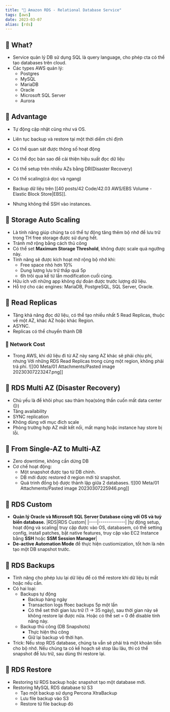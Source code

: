 ```yaml
---
title: "🌱 Amazon RDS - Relational Database Service"
tags: [aws]
date: 2023-03-07
alias: [rds]
---
```


## 🌿 What?
- Service quản lý DB sử dụng SQL là query language, cho phép cta có thể tạo databases trên cloud.
- Các types AWS quản lý:
	- Postgres
	- MySQL
	- MariaDB
	- Oracle
	- Microsoft SQL Server
	- Aurora

## 🌿 Advantage
- Tự động cập nhật cũng như vá OS.
- Liên tục backup và restore tại một thời diểm chỉ định
- Có thể quan sát được thông số hoạt động
- Có thể đọc bản sao để cải thiện hiệu suất đọc dữ liệu
- Có thể setup trên nhiều AZs bằng DR(Disaster Recovery)
- Có thể scaling(cả dọc và ngang)
- Backup dữ liệu trên [[40 posts/42 Code/42.03 AWS/EBS Volume - Elastic Block Store|EBS]].

- Nhưng không thể SSH vào instances.

## 🌿 Storage Auto Scaling
- Là tính năng giúp chúng ta có thể tự động tăng thêm bộ nhớ để lưu trữ trong TH free storage được sử dụng hết.
- Tránh mở rộng bằng cách thủ công
- Có thể set **Maximum Storage Threshold**, không được scale quá ngưỡng này.
- Tính năng sẽ được kích hoạt mở rộng bộ nhớ khi:
	- Free space nhỏ hơn 10%
	- Dung lượng lưu trữ thấp quá 5p
	- 6h trôi qua kể từ lần modification cuối cùng.
- Hữu ích với những app không dự đoán được trước lượng dữ liệu.
- Hỗ trợ cho các engines: MariaDB, PostgreSQL, SQL Server, Oracle.

## 🌿 Read Replicas
- Tăng khả năng đọc dữ liệu, có thể tạo nhiều nhất 5 Read Replicas, thuộc về một AZ, khác AZ hoặc khác Region.
- ASYNC.
- Replicas có thể chuyển thành DB

### 🍃 Network Cost
- Trong AWS, khi dữ liệu đi từ AZ này sang AZ khác sẽ phải chịu phí, nhưng Với những RDS Read Replicas trong cùng một region, không phải trả phí.
![[00 Meta/01 Attachments/Pasted image 20230307223247.png]]

## 🌿 RDS Multi AZ (Disaster Recovery) 
- Chủ yếu là để khôi phục sau thảm họa(sóng thần cuốn mất data center 😔)
- Tăng availability
- SYNC replication
- Không dùng với mục đich scale
- Phòng trường hợp AZ mất kết nối, mất mạng hoặc instance hay store bị lỗi.

## 🌿 From Single-AZ to Multi-AZ
- Zero downtime, không cần dừng DB
- Cơ chế hoạt động:
	- Một snapshot được tạo từ DB chính.
	- DB mới được restored ở region mới từ snapshot.
	- Quá trinh đồng bộ được thành lập giữa 2 databases.
![[00 Meta/01 Attachments/Pasted image 20230307225946.png]]

## 🌿 RDS Custom
- **Quản lý Oracle và Microsoft SQL Server Database cùng với OS và tuỳ biến database.**
|RDS|RDS Custom|
|----|-------------|
|tự động setup, hoạt động và scaling| truy cập được vào OS, databasem, có thể setting config, install patches, bật native features, truy cập vào EC2 Instance bằng **SSH** hoặc **SSM Session Manager**|
- **De-active Automation Mode** để thực hiện custiomization, tốt hơn là nên tạo một DB snapshot trước.

## 🌿 RDS Backups
- Tính năng cho phép lưu lại dữ liệu để có thể restore khi dữ liệu bị mất hoặc nếu cần.
- Có hai loại:
	- Backups tự động
		- Backup hàng ngày
		- Transaction logs ffoec backups 5p một lần
		- Có thể set thời gian lưu trữ (1 -> 35 ngày), sau thời gian này sẽ không restore lại được nữa. Hoặc có thể set = 0 để disable tính năng này.
	- Backup thủ công (DB Snapshots)
		- Thực hiện thủ công
		-  Giữ lại backup vô thời hạn.
- Trick: Nếu stop RDS database, chúng ta vẫn sẽ phải trả một khoản tiền cho bộ nhớ. Nếu chúng ta có kế hoạch sẽ stop lâu lâu, thì có thể snapshot để lưu trữ, sau dùng thì restore lại.

## 🌿 RDS Restore
- Restoring từ RDS backup hoặc snapshot tạo một database mới.
- Restoring MySQL RDS database từ S3
	- Tạo một backup sử dụng Percona XtraBackup
	- Lưu file backup vào S3
	- Restore từ file backup đó